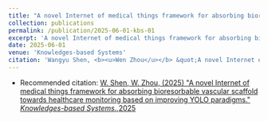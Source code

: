 ```yaml
---
title: "A novel Internet of medical things framework for absorbing bioresorbable vascular scaffold towards healthcare monitoring based on improving YOLO paradigms"
collection: publications
permalink: /publication/2025-06-01-kbs-01
excerpt: 'A novel Internet of medical things framework for absorbing bioresorbable vascular scaffold towards healthcare monitoring based on improving YOLO paradigms.'
date: 2025-06-01
venue: 'Knowledges-based Systems'
citation: 'Wangyu Shen, <b><u>Wen Zhou</u></b> &quot;A novel Internet of medical things framework for absorbing bioresorbable vascular scaffold towards healthcare monitoring based on improving YOLO paradigms &quot; <i>Knowledges-based Systems</i>. 2025.'
---
```

+ Recommended citation: <a href=""> W. Shen, W. Zhou, (2025) "A novel Internet of medical things framework for absorbing bioresorbable vascular scaffold towards healthcare monitoring based on improving YOLO paradigms." <i>Knowledges-based Systems</i>.,2025</a>



